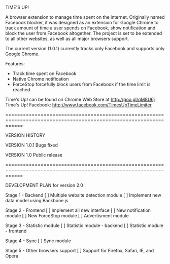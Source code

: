 TIME'S UP!

A browser extension to manage time spent on the internet.
Originally named Facebook blocker, it was designed as an extension for Google Chrome 
to track amount of time a user spends on Facebook, show notification and block the user from Facebook altogether.
The project is set to be extended to all other websites, as well as all major browsers support.

The current version (1.0.1) currently tracks only Facebook and supports only Google Chrome.

Features:
- Track time spent on Facebook
- Native Chrome notification
- ForceStop forcefully block users from Facebook if the time limit is reached.

Time's Up! can be found on Chrome Web Store at http://goo.gl/qM8U6j
Time's Up! Facebook: http://www.facebook.com/TimesUpTimeLimiter

==================================================================================================================

VERSION HISTORY

VERSION 1.0.1
Bugs fixed

VERSION 1.0
Public release

==================================================================================================================

DEVELOPMENT PLAN 
for version 2.0

Stage 1 - Backend
[ ] Multiple website detection module
[ ] Implement new data model using Backbone.js

Stage 2 - Frontend
[ ] Implement all new interface
[ ] New notification module
[ ] New ForceStop module
[ ] Advertisment module

Stage 3 - Statistic module
[ ] Statistic module - backend
[ ] Statistic module - frontend

Stage 4 - Sync
[ ] Sync module

Stage 5 - Other browsers support
[ ] Support for Firefox, Safari, IE, and Opera
